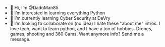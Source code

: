 - 👋 Hi, I’m @DadoMan85
- 👀 I’m interested in learning everything Python
- 🌱 I’m currently learning Cyber Security at DeVry
- 💞️ I’m looking to collaborate on (no idea)
I hate these "about me" intros. I love tech, want to learn python, 
and I have a ton of hobbies.
Drones, games, shooting and 360 Cams.
Want anymore info? Send me a message.
